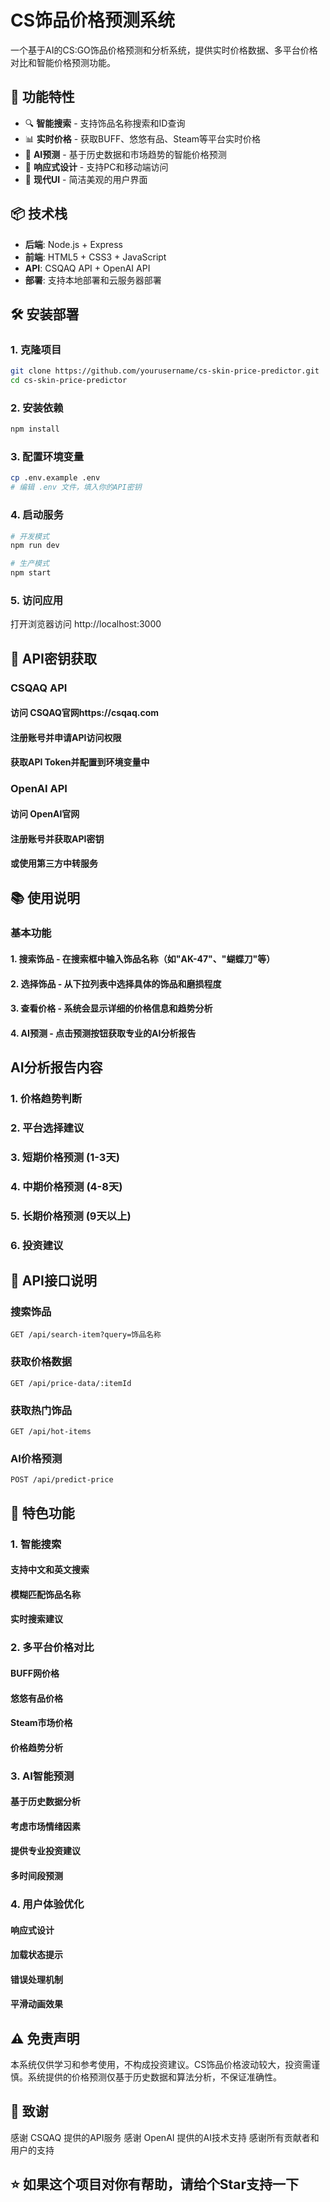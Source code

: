 # CS饰品价格预测系统

一个基于AI的CS:GO饰品价格预测和分析系统，提供实时价格数据、多平台价格对比和智能价格预测功能。

## 🚀 功能特性

- 🔍 **智能搜索** - 支持饰品名称搜索和ID查询
- 📊 **实时价格** - 获取BUFF、悠悠有品、Steam等平台实时价格
- 🤖 **AI预测** - 基于历史数据和市场趋势的智能价格预测
- 📱 **响应式设计** - 支持PC和移动端访问
- 🎨 **现代UI** - 简洁美观的用户界面

## 📦 技术栈

- **后端**: Node.js + Express
- **前端**: HTML5 + CSS3 + JavaScript
- **API**: CSQAQ API + OpenAI API
- **部署**: 支持本地部署和云服务器部署

## 🛠️ 安装部署

### 1. 克隆项目
```bash
git clone https://github.com/yourusername/cs-skin-price-predictor.git
cd cs-skin-price-predictor
```

### 2. 安装依赖
```bash
npm install
```

### 3. 配置环境变量
```bash
cp .env.example .env
# 编辑 .env 文件，填入你的API密钥
```

### 4. 启动服务
```bash
# 开发模式
npm run dev

# 生产模式
npm start
```

### 5. 访问应用

打开浏览器访问 http://localhost:3000

## 🔑 API密钥获取

### CSQAQ API

#### 访问 CSQAQ官网https://csqaq.com
#### 注册账号并申请API访问权限
#### 获取API Token并配置到环境变量中

### OpenAI API

#### 访问 OpenAI官网
#### 注册账号并获取API密钥
#### 或使用第三方中转服务

## 📚 使用说明

### 基本功能

#### 1. 搜索饰品 - 在搜索框中输入饰品名称（如"AK-47"、"蝴蝶刀"等）
#### 2. 选择饰品 - 从下拉列表中选择具体的饰品和磨损程度
#### 3. 查看价格 - 系统会显示详细的价格信息和趋势分析
#### 4. AI预测 - 点击预测按钮获取专业的AI分析报告

## AI分析报告内容

### 1. 价格趋势判断
### 2. 平台选择建议
### 3. 短期价格预测 (1-3天)
### 4. 中期价格预测 (4-8天)
### 5. 长期价格预测 (9天以上)
### 6. 投资建议

## 🔧 API接口说明
### 搜索饰品
```code
GET /api/search-item?query=饰品名称
```
### 获取价格数据
```code
GET /api/price-data/:itemId
```
### 获取热门饰品
```code
GET /api/hot-items
```
### AI价格预测
```code
POST /api/predict-price
```
## 🎯 特色功能
### 1. 智能搜索
#### 支持中文和英文搜索
#### 模糊匹配饰品名称
#### 实时搜索建议
### 2. 多平台价格对比
#### BUFF网价格
#### 悠悠有品价格
#### Steam市场价格
#### 价格趋势分析
### 3. AI智能预测
#### 基于历史数据分析
#### 考虑市场情绪因素
#### 提供专业投资建议
#### 多时间段预测
### 4. 用户体验优化
#### 响应式设计
#### 加载状态提示
#### 错误处理机制
#### 平滑动画效果

## ⚠️ 免责声明
本系统仅供学习和参考使用，不构成投资建议。CS饰品价格波动较大，投资需谨慎。系统提供的价格预测仅基于历史数据和算法分析，不保证准确性。

## 🙏 致谢
感谢 CSQAQ 提供的API服务
感谢 OpenAI 提供的AI技术支持
感谢所有贡献者和用户的支持

## ⭐ 如果这个项目对你有帮助，请给个Star支持一下
